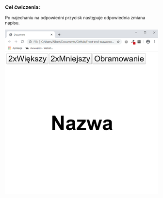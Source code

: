 <h3>Cel ćwiczenia:</h3>
<p>Po najechaniu na odpowiedni przycisk następuje odpowiednia zmiana napisu.</p>

<img src="Screenshot1.png" alt="Tu powinien być Screenshot1">

